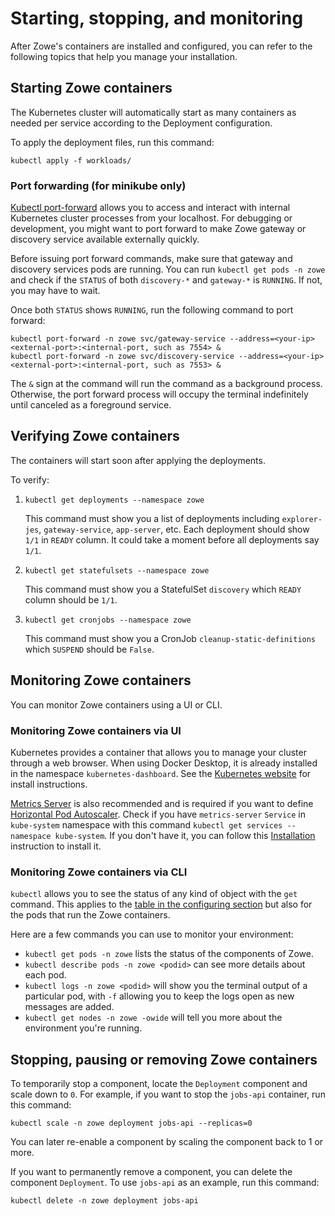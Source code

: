 # Starting, stopping, and monitoring

After Zowe's containers are installed and configured, you can refer to the following topics that help you manage your installation.

## Starting Zowe containers

The Kubernetes cluster will automatically start as many containers as needed per service according to the Deployment configuration.

To apply the deployment files, run this command:

```
kubectl apply -f workloads/
```

### Port forwarding (for minikube only)

[Kubectl port-forward](https://kubernetes.io/docs/tasks/access-application-cluster/port-forward-access-application-cluster/) allows you to access and interact with internal Kubernetes cluster processes from your localhost. For debugging or development, you might want to port forward to make Zowe gateway or discovery service available externally quickly.

Before issuing port forward commands, make sure that gateway and discovery services pods are running. You can run `kubectl get pods -n zowe` and check if the `STATUS` of both `discovery-*` and `gateway-*` is `RUNNING`. If not, you may have to wait.

Once both `STATUS` shows `RUNNING`, run the following command to port forward:

```
kubectl port-forward -n zowe svc/gateway-service --address=<your-ip> <external-port>:<internal-port, such as 7554> &
kubectl port-forward -n zowe svc/discovery-service --address=<your-ip> <external-port>:<internal-port, such as 7553> &
```

The `&` sign at the command will run the command as a background process. Otherwise, the port forward process will occupy the terminal indefinitely until canceled as a foreground service.  

## Verifying Zowe containers

The containers will start soon after applying the deployments.

To verify:

1. `kubectl get deployments --namespace zowe`
   
   This command must show you a list of deployments including `explorer-jes`, `gateway-service`, `app-server`, etc. Each deployment should show `1/1` in `READY` column. It could take a moment before all deployments say `1/1`.

2. `kubectl get statefulsets --namespace zowe`

   This command must show you a StatefulSet `discovery` which `READY` column should be `1/1`.

3. `kubectl get cronjobs --namespace zowe`
   
   This command must show you a CronJob `cleanup-static-definitions` which `SUSPEND` should be `False`.

## Monitoring Zowe containers

You can monitor Zowe containers using a UI or CLI.

### Monitoring Zowe containers via UI

Kubernetes provides a container that allows you to manage your cluster through a web browser. When using Docker Desktop, it is already installed in the namespace `kubernetes-dashboard`. See the [Kubernetes website](https://kubernetes.io/docs/tasks/access-application-cluster/web-ui-dashboard/) for install instructions.

[Metrics Server](https://github.com/kubernetes-sigs/metrics-server) is also recommended and is required if you want to define [Horizontal Pod Autoscaler](https://kubernetes.io/docs/tasks/run-application/horizontal-pod-autoscale/). Check if you have `metrics-server` `Service` in `kube-system` namespace with this command `kubectl get services --namespace kube-system`. If you don't have it, you can follow this [Installation](https://github.com/kubernetes-sigs/metrics-server#installation) instruction to install it.

### Monitoring Zowe containers via CLI

`kubectl` allows you to see the status of any kind of object with the `get` command. This applies to the [table in the configuring section](#configuring) but also for the pods that run the Zowe containers.

Here are a few commands you can use to monitor your environment:

* `kubectl get pods -n zowe` lists the status of the components of Zowe.
* `kubectl describe pods -n zowe <podid>` can see more details about each pod.
* `kubectl logs -n zowe <podid>` will show you the terminal output of a particular pod, with `-f` allowing you to keep the logs open as new messages are added.
* `kubectl get nodes -n zowe -owide` will tell you more about the environment you're running.

## Stopping, pausing or removing Zowe containers

To temporarily stop a component, locate the `Deployment` component and scale down to `0`. For example, if you want to stop the `jobs-api` container, run this command:

```
kubectl scale -n zowe deployment jobs-api --replicas=0
```

You can later re-enable a component by scaling the component back to 1 or more.

If you want to permanently remove a component, you can delete the component `Deployment`. To use `jobs-api` as an example, run this command:

```
kubectl delete -n zowe deployment jobs-api
```
